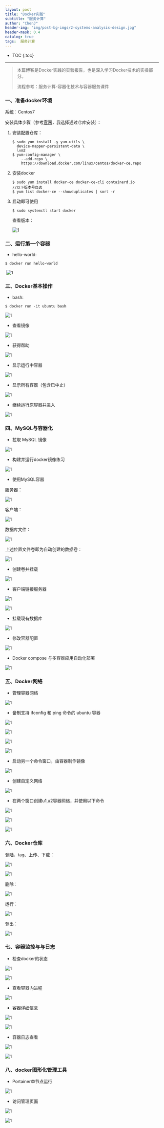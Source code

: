 ```yaml
---
layout: post  
title: "Docker实践"  
subtitle: "服务计算"  
author: "ChenJ"  
header-img: "img/post-bg-imgs/2-systems-analysis-design.jpg"  
header-mask: 0.4  
catalog: true
tags:  服务计算
---
```


* TOC
{:toc}
---

> 本篇博客是Docker实践的实验报告，也是深入学习Docker技术的实操部分。
>
> 流程参考：服务计算-容器化技术与容器服务课件

###  一、准备docker环境

系统：Centos7

安装具体步骤（参考[官网](https://docs.docker.com/install/linux/docker-ce/centos/)，我选择通过仓库安装）：

1. 安装配置仓库：

   ```
   $ sudo yum install -y yum-utils \
     device-mapper-persistent-data \
     lvm2
   $ yum-config-manager \
       --add-repo \
       https://download.docker.com/linux/centos/docker-ce.repo
   ```

2. 安装docker

   ```
   $ sudo yum install docker-ce docker-ce-cli containerd.io
   //以下版本号自选
   $ yum list docker-ce --showduplicates | sort -r
   ```

3. 启动即可使用

   ```
   $ sudo systemctl start docker
   ```

   查看版本：

   ![1](https://raw.githubusercontent.com/Chenjiff/Chenjiff.github.io/master/img/in-post/SC/h16/1.png)

### 二、运行第一个容器

* hello-world:

```
$ docker run hello-world
```

​	![1](https://raw.githubusercontent.com/Chenjiff/Chenjiff.github.io/master/img/in-post/SC/h16/2.png)

### 三、Docker基本操作

* bash:

```
$ docker run -it ubuntu bash
```

![1](https://raw.githubusercontent.com/Chenjiff/Chenjiff.github.io/master/img/in-post/SC/h16/3.png)

* 查看镜像

![1](https://raw.githubusercontent.com/Chenjiff/Chenjiff.github.io/master/img/in-post/SC/h16/4.png)

* 获得帮助

![1](https://raw.githubusercontent.com/Chenjiff/Chenjiff.github.io/master/img/in-post/SC/h16/5.png)

* 显示运行中容器

![1](https://raw.githubusercontent.com/Chenjiff/Chenjiff.github.io/master/img/in-post/SC/h16/6.png)

* 显示所有容器（包含已中止）

![1](https://raw.githubusercontent.com/Chenjiff/Chenjiff.github.io/master/img/in-post/SC/h16/7.png)

* 继续运行原容器并进入

![1](https://raw.githubusercontent.com/Chenjiff/Chenjiff.github.io/master/img/in-post/SC/h16/8.png)

### 四、MySQL与容器化

* 拉取 MySQL 镜像

![1](https://raw.githubusercontent.com/Chenjiff/Chenjiff.github.io/master/img/in-post/SC/h16/9.png)

* 构建并运行docker镜像练习

![1](https://raw.githubusercontent.com/Chenjiff/Chenjiff.github.io/master/img/in-post/SC/h16/10.png)

* 使用MySQL容器

服务器：

![1](https://raw.githubusercontent.com/Chenjiff/Chenjiff.github.io/master/img/in-post/SC/h16/11.png)

客户端：

![1](https://raw.githubusercontent.com/Chenjiff/Chenjiff.github.io/master/img/in-post/SC/h16/12.png)

数据库文件：

![1](https://raw.githubusercontent.com/Chenjiff/Chenjiff.github.io/master/img/in-post/SC/h16/13.png)

上述位置文件卷即为自动创建的数据卷：

![1](https://raw.githubusercontent.com/Chenjiff/Chenjiff.github.io/master/img/in-post/SC/h16/14.png)

* 创建卷并挂载

![1](https://raw.githubusercontent.com/Chenjiff/Chenjiff.github.io/master/img/in-post/SC/h16/15.png)

* 客户端链接服务器

![1](https://raw.githubusercontent.com/Chenjiff/Chenjiff.github.io/master/img/in-post/SC/h16/16.png)

![1](https://raw.githubusercontent.com/Chenjiff/Chenjiff.github.io/master/img/in-post/SC/h16/17.png)

* 挂载现有数据库

![1](https://raw.githubusercontent.com/Chenjiff/Chenjiff.github.io/master/img/in-post/SC/h16/18.png)

* 修改容器配置

![1](https://raw.githubusercontent.com/Chenjiff/Chenjiff.github.io/master/img/in-post/SC/h16/19.png)

* Docker compose 与多容器应用自动化部署

![1](https://raw.githubusercontent.com/Chenjiff/Chenjiff.github.io/master/img/in-post/SC/h16/20.png)

### 五、Docker网络

* 管理容器网络

![1](https://raw.githubusercontent.com/Chenjiff/Chenjiff.github.io/master/img/in-post/SC/h16/21.png)

* 备制支持 ifconfig 和 ping 命令的 ubuntu 容器

![1](https://raw.githubusercontent.com/Chenjiff/Chenjiff.github.io/master/img/in-post/SC/h16/22.png)

![1](https://raw.githubusercontent.com/Chenjiff/Chenjiff.github.io/master/img/in-post/SC/h16/23.png)

![1](https://raw.githubusercontent.com/Chenjiff/Chenjiff.github.io/master/img/in-post/SC/h16/24.png)

![1](https://raw.githubusercontent.com/Chenjiff/Chenjiff.github.io/master/img/in-post/SC/h16/25.png)

* 启动另一个命令窗口，由容器制作镜像

![1](https://raw.githubusercontent.com/Chenjiff/Chenjiff.github.io/master/img/in-post/SC/h16/26.png)

* 创建自定义网络

![1](https://raw.githubusercontent.com/Chenjiff/Chenjiff.github.io/master/img/in-post/SC/h16/27.png)

* 在两个窗口创建u1,u2容器网络，并使用以下命令 

![1](https://raw.githubusercontent.com/Chenjiff/Chenjiff.github.io/master/img/in-post/SC/h16/28.png)

![1](https://raw.githubusercontent.com/Chenjiff/Chenjiff.github.io/master/img/in-post/SC/h16/29.png)

![1](https://raw.githubusercontent.com/Chenjiff/Chenjiff.github.io/master/img/in-post/SC/h16/30.png)

### 六、Docker仓库

登陆、tag、上传、下载：

![1](https://raw.githubusercontent.com/Chenjiff/Chenjiff.github.io/master/img/in-post/SC/h16/31.png)

![1](https://raw.githubusercontent.com/Chenjiff/Chenjiff.github.io/master/img/in-post/SC/h16/32.png)

删除：

![1](https://raw.githubusercontent.com/Chenjiff/Chenjiff.github.io/master/img/in-post/SC/h16/33.png)

运行：

![1](https://raw.githubusercontent.com/Chenjiff/Chenjiff.github.io/master/img/in-post/SC/h16/34.png)

登出：

![1](https://raw.githubusercontent.com/Chenjiff/Chenjiff.github.io/master/img/in-post/SC/h16/35.png)

### 七、容器监控与与日志

* 检查docker的状态

![1](https://raw.githubusercontent.com/Chenjiff/Chenjiff.github.io/master/img/in-post/SC/h16/40.png)

![1](https://raw.githubusercontent.com/Chenjiff/Chenjiff.github.io/master/img/in-post/SC/h16/41.png)

* 查看容器内进程

![1](https://raw.githubusercontent.com/Chenjiff/Chenjiff.github.io/master/img/in-post/SC/h16/42.png)

* 容器详细信息

![1](https://raw.githubusercontent.com/Chenjiff/Chenjiff.github.io/master/img/in-post/SC/h16/43.png)

![1](https://raw.githubusercontent.com/Chenjiff/Chenjiff.github.io/master/img/in-post/SC/h16/44.png)

* 容器日志查看

![1](https://raw.githubusercontent.com/Chenjiff/Chenjiff.github.io/master/img/in-post/SC/h16/45.png)

![1](https://raw.githubusercontent.com/Chenjiff/Chenjiff.github.io/master/img/in-post/SC/h16/46.png)

### 八、docker图形化管理工具

* Portainer单节点运行

![1](https://raw.githubusercontent.com/Chenjiff/Chenjiff.github.io/master/img/in-post/SC/h16/47.png)

* 访问管理页面

![1](https://raw.githubusercontent.com/Chenjiff/Chenjiff.github.io/master/img/in-post/SC/h16/48.png)

![1](https://raw.githubusercontent.com/Chenjiff/Chenjiff.github.io/master/img/in-post/SC/h16/49.png)
